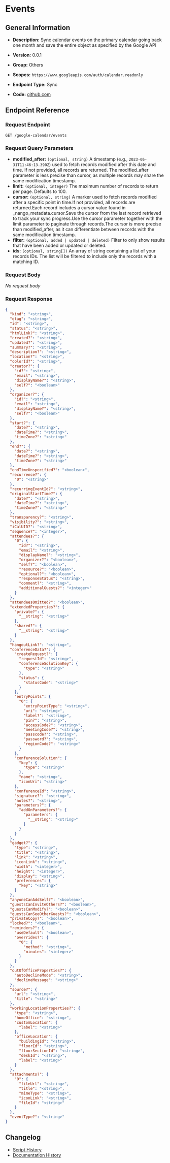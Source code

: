 <!-- BEGIN GENERATED CONTENT -->
# Events

## General Information

- **Description:** Sync calendar events on the primary calendar going back one month and
save the entire object as specified by the Google API

- **Version:** 0.0.1
- **Group:** Others
- **Scopes:** `https://www.googleapis.com/auth/calendar.readonly`
- **Endpoint Type:** Sync
- **Code:** [github.com](https://github.com/NangoHQ/integration-templates/tree/main/integrations/google-calendar/syncs/events.ts)


## Endpoint Reference

### Request Endpoint

`GET /google-calendar/events`

### Request Query Parameters

- **modified_after:** `(optional, string)` A timestamp (e.g., `2023-05-31T11:46:13.390Z`) used to fetch records modified after this date and time. If not provided, all records are returned. The modified_after parameter is less precise than cursor, as multiple records may share the same modification timestamp.
- **limit:** `(optional, integer)` The maximum number of records to return per page. Defaults to 100.
- **cursor:** `(optional, string)` A marker used to fetch records modified after a specific point in time.If not provided, all records are returned.Each record includes a cursor value found in _nango_metadata.cursor.Save the cursor from the last record retrieved to track your sync progress.Use the cursor parameter together with the limit parameter to paginate through records.The cursor is more precise than modified_after, as it can differentiate between records with the same modification timestamp.
- **filter:** `(optional, added | updated | deleted)` Filter to only show results that have been added or updated or deleted.
- **ids:** `(optional, string[])` An array of string containing a list of your records IDs. The list will be filtered to include only the records with a matching ID.

### Request Body

_No request body_

### Request Response

```json
{
  "kind": "<string>",
  "etag": "<string>",
  "id": "<string>",
  "status": "<string>",
  "htmlLink?": "<string>",
  "created?": "<string>",
  "updated?": "<string>",
  "summary?": "<string>",
  "description?": "<string>",
  "location?": "<string>",
  "colorId?": "<string>",
  "creator?": {
    "id?": "<string>",
    "email": "<string>",
    "displayName?": "<string>",
    "self?": "<boolean>"
  },
  "organizer?": {
    "id?": "<string>",
    "email": "<string>",
    "displayName?": "<string>",
    "self?": "<boolean>"
  },
  "start?": {
    "date?": "<string>",
    "dateTime?": "<string>",
    "timeZone?": "<string>"
  },
  "end?": {
    "date?": "<string>",
    "dateTime?": "<string>",
    "timeZone?": "<string>"
  },
  "endTimeUnspecified?": "<boolean>",
  "recurrence?": {
    "0": "<string>"
  },
  "recurringEventId?": "<string>",
  "originalStartTime?": {
    "date?": "<string>",
    "dateTime?": "<string>",
    "timeZone?": "<string>"
  },
  "transparency?": "<string>",
  "visibility?": "<string>",
  "iCalUID?": "<string>",
  "sequence?": "<integer>",
  "attendees?": {
    "0": {
      "id?": "<string>",
      "email": "<string>",
      "displayName?": "<string>",
      "organizer?": "<boolean>",
      "self?": "<boolean>",
      "resource?": "<boolean>",
      "optional?": "<boolean>",
      "responseStatus": "<string>",
      "comment?": "<string>",
      "additionalGuests?": "<integer>"
    }
  },
  "attendeesOmitted?": "<boolean>",
  "extendedProperties?": {
    "private?": {
      "__string": "<string>"
    },
    "shared?": {
      "__string": "<string>"
    }
  },
  "hangoutLink?": "<string>",
  "conferenceData?": {
    "createRequest?": {
      "requestId": "<string>",
      "conferenceSolutionKey": {
        "type": "<string>"
      },
      "status": {
        "statusCode": "<string>"
      }
    },
    "entryPoints": {
      "0": {
        "entryPointType": "<string>",
        "uri": "<string>",
        "label?": "<string>",
        "pin?": "<string>",
        "accessCode?": "<string>",
        "meetingCode?": "<string>",
        "passcode?": "<string>",
        "password?": "<string>",
        "regionCode?": "<string>"
      }
    },
    "conferenceSolution": {
      "key": {
        "type": "<string>"
      },
      "name": "<string>",
      "iconUri": "<string>"
    },
    "conferenceId": "<string>",
    "signature?": "<string>",
    "notes?": "<string>",
    "parameters?": {
      "addOnParameters?": {
        "parameters": {
          "__string": "<string>"
        }
      }
    }
  },
  "gadget?": {
    "type": "<string>",
    "title": "<string>",
    "link": "<string>",
    "iconLink": "<string>",
    "width": "<integer>",
    "height": "<integer>",
    "display": "<string>",
    "preferences": {
      "key": "<string>"
    }
  },
  "anyoneCanAddSelf?": "<boolean>",
  "guestsCanInviteOthers?": "<boolean>",
  "guestsCanModify?": "<boolean>",
  "guestsCanSeeOtherGuests?": "<boolean>",
  "privateCopy?": "<boolean>",
  "locked?": "<boolean>",
  "reminders?": {
    "useDefault": "<boolean>",
    "overrides?": {
      "0": {
        "method": "<string>",
        "minutes": "<integer>"
      }
    }
  },
  "outOfOfficeProperties?": {
    "autoDeclineMode": "<string>",
    "declineMessage": "<string>"
  },
  "source?": {
    "url": "<string>",
    "title": "<string>"
  },
  "workingLocationProperties?": {
    "type": "<string>",
    "homeOffice": "<string>",
    "customLocation": {
      "label": "<string>"
    },
    "officeLocation": {
      "buildingId": "<string>",
      "floorId": "<string>",
      "floorSectionId": "<string>",
      "deskId": "<string>",
      "label": "<string>"
    }
  },
  "attachments?": {
    "0": {
      "fileUrl": "<string>",
      "title": "<string>",
      "mimeType": "<string>",
      "iconLink": "<string>",
      "fileId": "<string>"
    }
  },
  "eventType?": "<string>"
}
```

## Changelog

- [Script History](https://github.com/NangoHQ/integration-templates/commits/main/integrations/google-calendar/syncs/events.ts)
- [Documentation History](https://github.com/NangoHQ/integration-templates/commits/main/integrations/google-calendar/syncs/events.md)

<!-- END  GENERATED CONTENT -->

